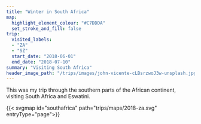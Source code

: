 ```yaml
---
title: "Winter in South Africa"
map:
  highlight_element_colour: "#C7DDDA"
  set_stroke_and_fill: false
trip:
  visited_labels:
  - "ZA"
  - "SZ"
  start_date: "2018-06-01"
  end_date: "2018-07-10"
summary: "Visiting South Africa"
header_image_path: "/trips/images/john-vicente-cLBsrzwoJ3w-unsplash.jpg"
---
```


This was my trip through the southern parts of the African continent, visiting South Africa and Eswatini.

{{< svgmap id="southafrica" path="trips/maps/2018-za.svg" entryType="page">}}
